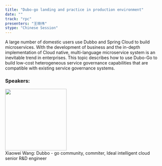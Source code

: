 ```yaml
---
title: "Dubo-go landing and practice in production environment"
date: "" 
track: "rpc"
presenters: "王晓伟"
stype: "Chinese Session"
---
```

A large number of domestic users use Dubbo and Spring Cloud to build microservices. With the development of business and the in-depth implementation of Cloud native, multi-language microservice system is an inevitable trend in enterprises. This topic describes how to use Dubo-Go to build low-cost heterogeneous service governance capabilities that are compatible with existing service governance systems.
 ### Speakers: 
 <img src="images/speaker/1077.png" width="200" /><br>Xiaowei Wang: Dubbo - go community, commiter, Ideal intelligent cloud senior R&D engineer

 
